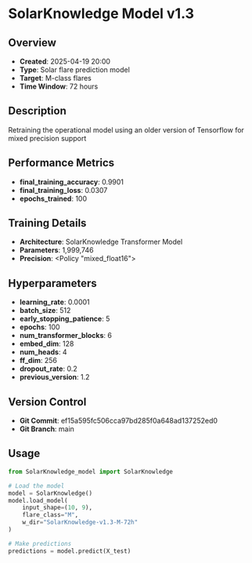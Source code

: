 # SolarKnowledge Model v1.3

## Overview
- **Created**: 2025-04-19 20:00
- **Type**: Solar flare prediction model
- **Target**: M-class flares
- **Time Window**: 72 hours

## Description
Retraining the operational model using an older version of Tensorflow for mixed precision support

## Performance Metrics
- **final_training_accuracy**: 0.9901
- **final_training_loss**: 0.0307
- **epochs_trained**: 100


## Training Details
- **Architecture**: SolarKnowledge Transformer Model
- **Parameters**: 1,999,746
- **Precision**: <Policy "mixed_float16">

## Hyperparameters
- **learning_rate**: 0.0001
- **batch_size**: 512
- **early_stopping_patience**: 5
- **epochs**: 100
- **num_transformer_blocks**: 6
- **embed_dim**: 128
- **num_heads**: 4
- **ff_dim**: 256
- **dropout_rate**: 0.2
- **previous_version**: 1.2

## Version Control
- **Git Commit**: ef15a595fc506cca97bd285f0a648ad137252ed0
- **Git Branch**: main

## Usage
```python
from SolarKnowledge_model import SolarKnowledge

# Load the model
model = SolarKnowledge()
model.load_model(
    input_shape=(10, 9),
    flare_class="M",
    w_dir="SolarKnowledge-v1.3-M-72h"
)

# Make predictions
predictions = model.predict(X_test)
```
